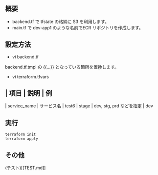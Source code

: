 ## 概要

- backend.tf で tfstate の格納に S3 を利用します。
- main.tf で dev-app1 のような名前でECR リポジトリを作成します。

## 設定方法

- vi backend.tf

backend.tf.tmpl の {{...}} となっている箇所を置換します。


- vi terraform.tfvars

| 項目 | 説明 | 例
----
| service_name | サービス名 | test6
| stage | dev, stg, prd などを指定 | dev

## 実行

```
terraform init
terraform apply
```

## その他

(テスト)[[TEST.md]]
